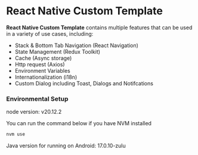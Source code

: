 # React Native Custom Template

**React Native Custom Template** contains multiple features that can be used in a variety of use cases, including:

- Stack & Bottom Tab Navigation (React Navigation)
- State Management (Redux Toolkit)
- Cache (Async storage)
- Http request (Axios)
- Environment Variables
- Internationalization (i18n)
- Custom Dialog including Toast, Dialogs and Notifcations

### Environmental Setup

node version: v20.12.2

You can run the command below if you have NVM installed

```bash
nvm use
```

Java version for running on Android: 17.0.10-zulu
